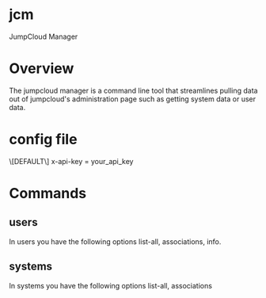 # jcm
JumpCloud Manager

# Overview
The jumpcloud manager is a command line tool that streamlines pulling data out of jumpcloud's administration page such as getting system data or user data.

# config file
\\[DEFAULT\\]
x-api-key = your_api_key

# Commands
## users
In users you have the following options list-all, associations, info.

## systems
In systems you have the following options list-all, associations
